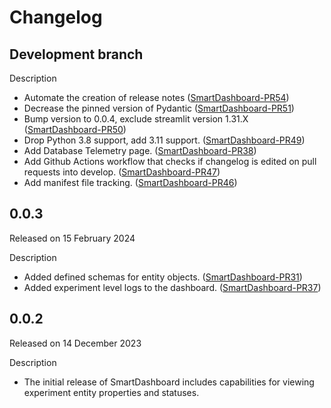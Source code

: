 # Changelog

## Development branch

Description

-   Automate the creation of release notes
    ([SmartDashboard-PR54](https://github.com/CrayLabs/SmartDashboard/pull/54))
-   Decrease the pinned version of Pydantic
    ([SmartDashboard-PR51](https://github.com/CrayLabs/SmartDashboard/pull/51))
-   Bump version to 0.0.4, exclude streamlit version 1.31.X
    ([SmartDashboard-PR50](https://github.com/CrayLabs/SmartDashboard/pull/50))
-   Drop Python 3.8 support, add 3.11 support.
    ([SmartDashboard-PR49](https://github.com/CrayLabs/SmartDashboard/pull/49))
-   Add Database Telemetry page.
    ([SmartDashboard-PR38](https://github.com/CrayLabs/SmartDashboard/pull/38))
-   Add Github Actions workflow that checks if changelog is edited on
    pull requests into develop.
    ([SmartDashboard-PR47](https://github.com/CrayLabs/SmartDashboard/pull/47))
-   Add manifest file tracking.
    ([SmartDashboard-PR46](https://github.com/CrayLabs/SmartDashboard/pull/46))

## 0.0.3

Released on 15 February 2024

Description

-   Added defined schemas for entity objects.
    ([SmartDashboard-PR31](https://github.com/CrayLabs/SmartDashboard/pull/31))
-   Added experiment level logs to the dashboard.
    ([SmartDashboard-PR37](https://github.com/CrayLabs/SmartDashboard/pull/37))

## 0.0.2

Released on 14 December 2023

Description

-   The initial release of SmartDashboard includes capabilities for
    viewing experiment entity properties and statuses.
